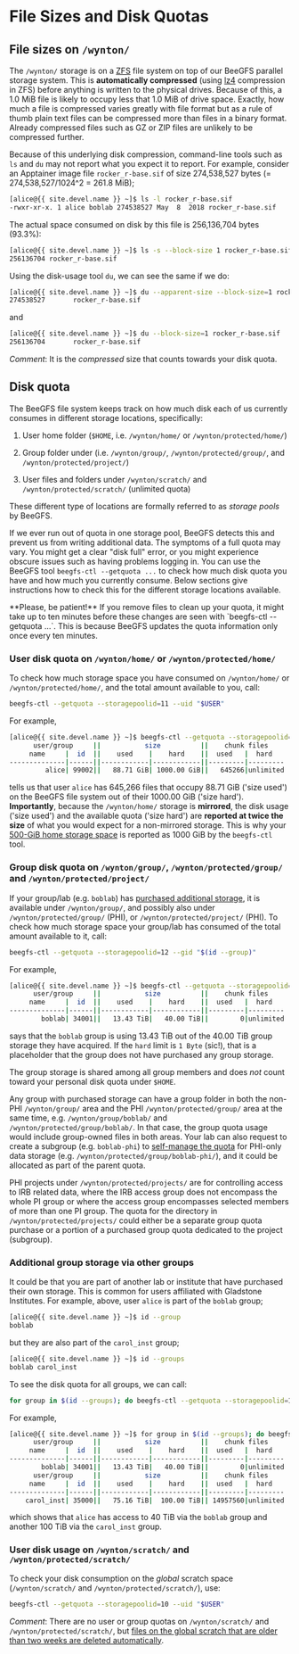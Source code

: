 # File Sizes and Disk Quotas

## File sizes on `/wynton/`

The `/wynton/` storage is on a [ZFS] file system on top of our BeeGFS
parallel storage system. This is **automatically compressed** (using
[lz4] compression in ZFS) before anything is written to the physical
drives.  Because of this, a 1.0 MiB file is likely to occupy less that
1.0 MiB of drive space.  Exactly, how much a file is compressed varies
greatly with file format but as a rule of thumb plain text files can
be compressed more than files in a binary format.  Already compressed
files such as GZ or ZIP files are unlikely to be compressed further.

Because of this underlying disk compression, command-line tools such
as `ls` and `du` may not report what you expect it to report.  For
example, consider an Apptainer image file `rocker_r-base.sif` of size
274,538,527 bytes (= 274,538,527/1024^2 = 261.8 MiB);

```sh
[alice@{{ site.devel.name }} ~]$ ls -l rocker_r-base.sif
-rwxr-xr-x. 1 alice boblab 274538527 May  8  2018 rocker_r-base.sif
```

The actual space consumed on disk by this file is 256,136,704 bytes
(93.3%):

```sh
[alice@{{ site.devel.name }} ~]$ ls -s --block-size 1 rocker_r-base.sif
256136704 rocker_r-base.sif
```

Using the disk-usage tool `du`, we can see the same if we do:

```sh
[alice@{{ site.devel.name }} ~]$ du --apparent-size --block-size=1 rocker_r-base.sif
274538527       rocker_r-base.sif
```

and

```sh
[alice@{{ site.devel.name }} ~]$ du --block-size=1 rocker_r-base.sif
256136704       rocker_r-base.sif
```

_Comment_: It is the _compressed_ size that counts towards your disk
quota.


## Disk quota

The BeeGFS file system keeps track on how much disk each of us
currently consumes in different storage locations, specifically:

1. User home folder (`$HOME`, i.e. `/wynton/home/` or
   `/wynton/protected/home/`)

2. Group folder under (i.e. `/wynton/group/`,
   `/wynton/protected/group/`, and `/wynton/protected/project/`)

3. User files and folders under `/wynton/scratch/` and
   `/wynton/protected/scratch/` (unlimited quota)

These different type of locations are formally referred to as _storage
pools_ by BeeGFS.

If we ever run out of quota in one storage pool, BeeGFS detects this
and prevent us from writing additional data. The symptoms of a full
quota may vary.  You might get a clear "disk full" error, or you might
experience obscure issues such as having problems logging in.  You can
use the BeeGFS tool `beegfs-ctl --getquota ...` to check how much disk
quota you have and how much you currently consume.  Below sections
give instructions how to check this for the different storage
locations available.

<div class="alert alert-warning" role="alert" markdown="1">
**Please, be patient!** If you remove files to clean up your quota, it
might take up to ten minutes before these changes are seen with
`beegfs-ctl --getquota ...`.  This is because BeeGFS updates the quota
information only once every ten minutes.
</div>


### User disk quota on `/wynton/home/` or `/wynton/protected/home/`

To check how much storage space you have consumed on `/wynton/home/`
or `/wynton/protected/home/`, and the total amount available to you,
call:

```sh
beegfs-ctl --getquota --storagepoolid=11 --uid "$USER"
```

For example,

```sh
[alice@{{ site.devel.name }} ~]$ beegfs-ctl --getquota --storagepoolid=11 --uid "$USER"
      user/group     ||           size          ||    chunk files    
     name     |  id  ||    used    |    hard    ||  used   |  hard   
--------------|------||------------|------------||---------|---------
         alice| 99002||   88.71 GiB| 1000.00 GiB||   645266|unlimited
```

tells us that user `alice` has 645,266 files that occupy 88.71 GiB
('size used') on the BeeGFS file system out of their 1000.00 GiB
('size hard').  **Importantly**, because the `/wynton/home/` storage
is **mirrored**, the disk usage ('size used') and the available quota
('size hard') are **reported at twice the size** of what you would
expect for a non-mirrored storage.  This is why your [500-GiB home
storage space](/hpc/about/specs.html) is reported as 1000 GiB by the
`beegfs-ctl` tool.


### Group disk quota on `/wynton/group/`, `/wynton/protected/group/` and `/wynton/protected/project/`

If your group/lab (e.g. `boblab`) has [purchased additional
storage](/hpc/about/pricing-storage.html), it is available under
`/wynton/group/`, and possibly also under `/wynton/protected/group/`
(PHI), or `/wynton/protected/project/` (PHI).  To check how much
storage space your group/lab has consumed of the total amount
available to it, call:

```sh
beegfs-ctl --getquota --storagepoolid=12 --gid "$(id --group)"
```

For example,

```sh
[alice@{{ site.devel.name }} ~]$ beegfs-ctl --getquota --storagepoolid=12 --gid "$(id --group)"
      user/group     ||           size          ||    chunk files
     name     |  id  ||    used    |    hard    ||  used   |  hard
--------------|------||------------|------------||---------|---------
        boblab| 34001||   13.43 TiB|   40.00 TiB||        0|unlimited
```

says that the `boblab` group is using 13.43 TiB out of the 40.00 TiB
group storage they have acquired.  If the `hard` limit is `1 Byte`
(sic!), that is a placeholder that the group does not have purchased
any group storage.

The group storage is shared among all group members and does _not_
count toward your personal disk quota under `$HOME`.

Any group with purchased storage can have a group folder in both the
non-PHI `/wynton/group/` area and the PHI `/wynton/protected/group/`
area at the same time, e.g. `/wynton/group/boblab/` and
`/wynton/protected/group/boblab/`. In that case, the group quota usage
would include group-owned files in both areas. Your lab can also
request to create a subgroup (e.g. `boblab-phi`) to [self-manage the
quota](/hpc/howto/group-quota.html) for PHI-only data storage
(e.g. `/wynton/protected/group/boblab-phi/`), and it could be
allocated as part of the parent quota.

PHI projects under `/wynton/protected/projects/` are for controlling
access to IRB related data, where the IRB access group does not
encompass the whole PI group or where the access group encompasses
selected members of more than one PI group. The quota for the
directory in `/wynton/protected/projects/` could either be a separate
group quota purchase or a portion of a purchased group quota dedicated
to the project (subgroup).


### Additional group storage via other groups

It could be that you are part of another lab or institute that have
purchased their own storage.  This is common for users affiliated with
Gladstone Institutes. For example, above, user `alice` is part of the
`boblab` group;

```sh
[alice@{{ site.devel.name }} ~]$ id --group
boblab
```

but they are also part of the `carol_inst` group;

```sh
[alice@{{ site.devel.name }} ~]$ id --groups
boblab carol_inst
```

To see the disk quota for all groups, we can call:

```sh
for group in $(id --groups); do beegfs-ctl --getquota --storagepoolid=12 --gid "$group"; done
```

For example,

```sh
[alice@{{ site.devel.name }} ~]$ for group in $(id --groups); do beegfs-ctl --getquota --storagepoolid=12 --gid "$group"; done
      user/group     ||           size          ||    chunk files
     name     |  id  ||    used    |    hard    ||  used   |  hard
--------------|------||------------|------------||---------|---------
        boblab| 34001||   13.43 TiB|   40.00 TiB||        0|unlimited
      user/group     ||           size          ||    chunk files    
     name     |  id  ||    used    |    hard    ||  used   |  hard   
--------------|------||------------|------------||---------|---------
    carol_inst| 35000||   75.16 TiB|  100.00 TiB|| 14957560|unlimited
```

which shows that `alice` has access to 40 TiB via the `boblab` group
and another 100 TiB via the `carol_inst` group.



### User disk usage on `/wynton/scratch/` and `/wynton/protected/scratch/`

To check your disk consumption on the _global_ scratch space
(`/wynton/scratch/` and `/wynton/protected/scratch/`), use:

```sh
beegfs-ctl --getquota --storagepoolid=10 --uid "$USER"
```

_Comment_: There are no user or group quotas on `/wynton/scratch/` and
`/wynton/protected/scratch/`, but [files on the global scratch that
are older than two weeks are deleted
automatically](/hpc/about/specs.html).



[lz4]: https://en.wikipedia.org/wiki/LZ4_(compression_algorithm)
[ZFS]: https://en.wikipedia.org/wiki/ZFS

